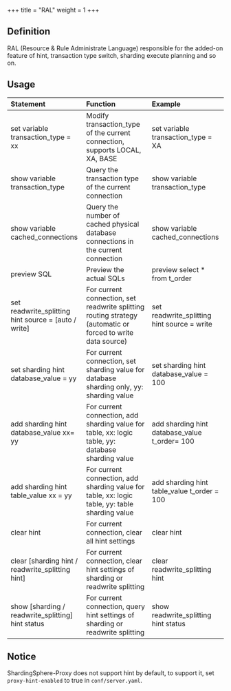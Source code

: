 +++
title = "RAL"
weight = 1
+++

## Definition

RAL (Resource & Rule Administrate Language) responsible for the added-on feature of hint, transaction type switch, sharding execute planning and so on.

## Usage

| Statement                                          | Function                                                                                                   | Example                                       |
|:---------------------------------------------------|:-----------------------------------------------------------------------------------------------------------|:----------------------------------------------|
|set variable transaction_type = xx                  | Modify transaction_type of the current connection, supports LOCAL, XA, BASE                                | set variable transaction_type = XA            |
|show variable transaction_type                      | Query the transaction type of the current connection                                                       | show variable transaction_type                |
|show variable cached_connections                    | Query the number of cached physical database connections in the current connection                         | show variable cached_connections              |
|preview SQL                                         | Preview the actual SQLs                                                                                    | preview select * from t_order                 |
|set readwrite_splitting hint source = [auto / write]| For current connection, set readwrite splitting routing strategy (automatic or forced to write data source)| set readwrite_splitting hint source = write   |
|set sharding hint database_value = yy               | For current connection, set sharding value for database sharding only, yy: sharding value                  | set sharding hint database_value = 100        |
|add sharding hint database_value xx= yy             | For current connection, add sharding value for table, xx: logic table, yy: database sharding value         | add sharding hint database_value t_order= 100 |
|add sharding hint table_value xx = yy               | For current connection, add sharding value for table, xx: logic table, yy: table sharding value            | add sharding hint table_value t_order = 100   |
|clear hint                                          | For current connection, clear all hint settings                                                            | clear hint                                    |
|clear [sharding hint / readwrite_splitting hint]    | For current connection, clear hint settings of sharding or readwrite splitting                             | clear readwrite_splitting hint                |
|show [sharding / readwrite_splitting] hint status   | For current connection, query hint settings of sharding or readwrite splitting                             | show readwrite_splitting hint status          |

## Notice

ShardingSphere-Proxy does not support hint by default, to support it, set `proxy-hint-enabled` to true in `conf/server.yaml`.
